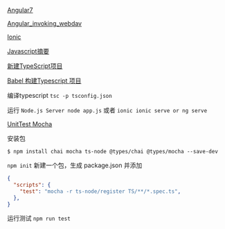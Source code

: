  [Angular7](科技/coding/angular_typescript/Angular7.md) 

 [Angular_invoking_webdav](科技/coding/angular_typescript/Angular_invoking_webdav.md) 

 [Ionic](科技/coding/angular_typescript/Ionic.md) 

 [Javascript摘要](科技/coding/angular_typescript/Javascript摘要.md) 

[新建TypeScript项目](https://www.digitalocean.com/community/tutorials/typescript-new-project)

[Babel 构建Typescript 项目](https://www.jianshu.com/p/83c14c881a2c)


编译typescript  `tsc -p tsconfig.json`

运行 
`Node.js Server node app.js` 或者
`ionic ionic serve or ng serve`



[UnitTest Mocha](https://journal.artfuldev.com/unit-testing-node-applications-with-typescript-using-mocha-and-chai-384ef05f32b2)

安装包

`$ npm install chai mocha ts-node @types/chai @types/mocha --save-dev`

`npm init` 新建一个包，生成 package.json 并添加

```json
{
  "scripts": {
    "test": "mocha -r ts-node/register TS/**/*.spec.ts",
  },
}
```

运行测试 `npm run test`

